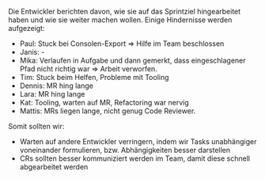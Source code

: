 Die Entwickler berichten davon, wie sie auf das Sprintziel hingearbeitet haben und wie sie weiter machen wollen.
Einige Hindernisse werden aufgezeigt:

- Paul: Stuck bei Consolen-Export => Hilfe im Team beschlossen
- Janis: -
- Mika: Verlaufen in Aufgabe und dann gemerkt, dass eingeschlagener Pfad nicht richtig war => Arbeit verworfen.
- Tim: Stuck beim Helfen, Probleme mit Tooling
- Dennis: MR hing lange
- Lara: MR hing lange
- Kat: Tooling, warten auf MR, Refactoring war nervig
- Mattis: MRs liegen lange, nicht genug Code Reviewer.

Somit sollten wir:

- Warten auf andere Entwickler verringern, indem wir Tasks unabhängiger voneinander formulieren, bzw. Abhängigkeiten besser darstellen
- CRs sollten besser kommuniziert werden im Team, damit diese schnell abgearbeitet werden

